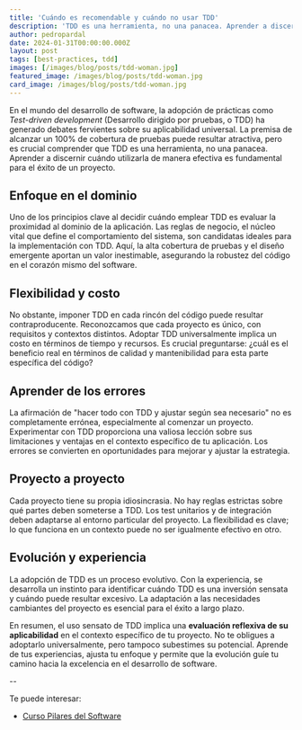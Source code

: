 ```yaml
---
title: 'Cuándo es recomendable y cuándo no usar TDD'
description: 'TDD es una herramienta, no una panacea. Aprender a discernir cuándo utilizarla de manera efectiva es fundamental para el éxito de un proyecto software.'
author: pedropardal
date: 2024-01-31T00:00:00.000Z
layout: post
tags: [best-practices, tdd]
images: [/images/blog/posts/tdd-woman.jpg]
featured_image: /images/blog/posts/tdd-woman.jpg
card_image: /images/blog/posts/tdd-woman.jpg
---
```


En el mundo del desarrollo de software, la adopción de prácticas como *Test-driven development* (Desarrollo dirigido por pruebas, o TDD) ha generado debates fervientes sobre su aplicabilidad universal. La premisa de alcanzar un 100% de cobertura de pruebas puede resultar atractiva, pero es crucial comprender que TDD es una herramienta, no una panacea. Aprender a discernir cuándo utilizarla de manera efectiva es fundamental para el éxito de un proyecto.

## Enfoque en el dominio
Uno de los principios clave al decidir cuándo emplear TDD es evaluar la proximidad al dominio de la aplicación. Las reglas de negocio, el núcleo vital que define el comportamiento del sistema, son candidatas ideales para la implementación con TDD. Aquí, la alta cobertura de pruebas y el diseño emergente aportan un valor inestimable, asegurando la robustez del código en el corazón mismo del software.

## Flexibilidad y costo
No obstante, imponer TDD en cada rincón del código puede resultar contraproducente. Reconozcamos que cada proyecto es único, con requisitos y contextos distintos. Adoptar TDD universalmente implica un costo en términos de tiempo y recursos. Es crucial preguntarse: ¿cuál es el beneficio real en términos de calidad y mantenibilidad para esta parte específica del código?

## Aprender de los errores
La afirmación de "hacer todo con TDD y ajustar según sea necesario" no es completamente errónea, especialmente al comenzar un proyecto. Experimentar con TDD proporciona una valiosa lección sobre sus limitaciones y ventajas en el contexto específico de tu aplicación. Los errores se convierten en oportunidades para mejorar y ajustar la estrategia.

## Proyecto a proyecto
Cada proyecto tiene su propia idiosincrasia. No hay reglas estrictas sobre qué partes deben someterse a TDD. Los test unitarios y de integración deben adaptarse al entorno particular del proyecto. La flexibilidad es clave; lo que funciona en un contexto puede no ser igualmente efectivo en otro.

## Evolución y experiencia
La adopción de TDD es un proceso evolutivo. Con la experiencia, se desarrolla un instinto para identificar cuándo TDD es una inversión sensata y cuándo puede resultar excesivo. La adaptación a las necesidades cambiantes del proyecto es esencial para el éxito a largo plazo.

En resumen, el uso sensato de TDD implica una **evaluación reflexiva de su aplicabilidad** en el contexto específico de tu proyecto. No te obligues a adoptarlo universalmente, pero tampoco subestimes su potencial. Aprende de tus experiencias, ajusta tu enfoque y permite que la evolución guíe tu camino hacia la excelencia en el desarrollo de software.

--

Te puede interesar:

- [Curso Pilares del Software](https://www.exeal.com/cursos/pilares-del-software/)
